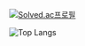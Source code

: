 [![Solved.ac프로필](http://mazassumnida.wtf/api/v2/generate_badge?boj=mymasterpark2)](https://solved.ac/mymasterpark2)

![Top Langs](https://github-readme-stats.vercel.app/api/top-langs/?username=multihuman&layout=compact&theme=dark)
